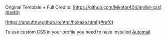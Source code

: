 Original Template + Full Credits: [https://github.com/Mentor404/anilist-css](#ref0)

[https://anzuftnw.github.io/html/hokaze.html](#ref0)

To use custom CSS in your profile you need to have installed [Automail](https://github.com/hohMiyazawa/Automail)
